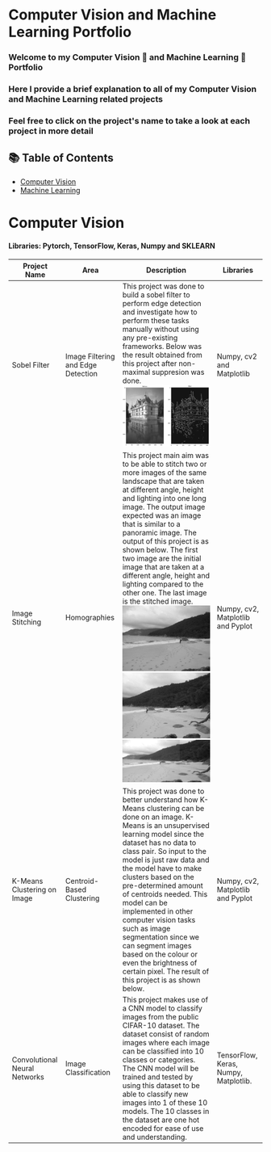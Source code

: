 # Computer Vision and Machine Learning Portfolio
### Welcome to my Computer Vision 👀 and Machine Learning 🤖 Portfolio 
### Here I provide a brief explanation to all of my Computer Vision and Machine Learning related projects
### Feel free to click on the project's name to take a look at each project in more detail 

## 📚 Table of Contents
- [Computer Vision](#computer-vision)
- [Machine Learning](#machine-learning)

# Computer Vision
#### Libraries: Pytorch, TensorFlow, Keras, Numpy and SKLEARN
| Project Name | Area | Description | Libraries | 
|---|---|---|---|
| Sobel Filter | Image Filtering and Edge Detection | This project was done to build a sobel filter to perform edge detection and investigate how to perform these tasks manually without using any pre-existing frameworks. Below was the result obtained from this project after non-maximal suppresion was done.![Computer Vision](https://github.com/Antonio417/Computer_Vision_and_Machine_Learning_Portfolio/blob/main/Computer%20Vision/Sobel_filter/sobel_filter_result.png) | Numpy, cv2 and Matplotlib |
| Image Stitching | Homographies | This project main aim was to be able to stitch two or more images of the same landscape that are taken at different angle, height and lighting into one long image. The output image expected was an image that is similar to a panoramic image. The output of this project is as shown below. The first two image are the initial image that are taken at a different angle, height and lighting compared to the other one. The last image is the stitched image. ![left](https://github.com/Antonio417/Computer_Vision_and_Machine_Learning_Portfolio/blob/main/Computer%20Vision/Image_Stitching/left.jpg)![right](https://github.com/Antonio417/Computer_Vision_and_Machine_Learning_Portfolio/blob/main/Computer%20Vision/Image_Stitching/right.jpg)![Image Stitching](https://github.com/Antonio417/Computer_Vision_and_Machine_Learning_Portfolio/blob/main/Computer%20Vision/Image_Stitching/Stitched_Image_Adjust_Brightness.jpg) | Numpy, cv2, Matplotlib and Pyplot |
| K-Means Clustering on Image | Centroid-Based Clustering | This project was done to better understand how K-Means clustering can be done on an image. K-Means is an unsupervised learning model since the dataset has no data to class pair. So input to the model is just raw data and the model have to make clusters based on the pre-determined amount of centroids needed. This model can be implemented in other computer vision tasks such as image segmentation since we can segment images based on the colour or even the brightness of certain pixel. The result of this project is as shown below.| Numpy, cv2, Matplotlib and Pyplot |  
| Convolutional Neural Networks | Image Classification | This project makes use of a CNN model to classify images from the public CIFAR-10 dataset. The dataset consist of random images where each image can be classified into 10 classes or categories. The CNN model will be trained and tested by using this dataset to be able to classify new images into 1 of these 10 models. The 10 classes in the dataset are one hot encoded for ease of use and understanding.| TensorFlow, Keras, Numpy, Matplotlib.|
<!--- I achieved this by performing all of the necessary calculation manually without making use of any pre-existing libraries. The magnitude and orientation of the gradients was calculated manually by doing convolution with a 3x3 filter in the horizontal and vertical direction in order to detect all edges no matter the orientation of it was. Non-maximal suppresion was also done in order to remove noise pixel within the image for better resolution. --->
